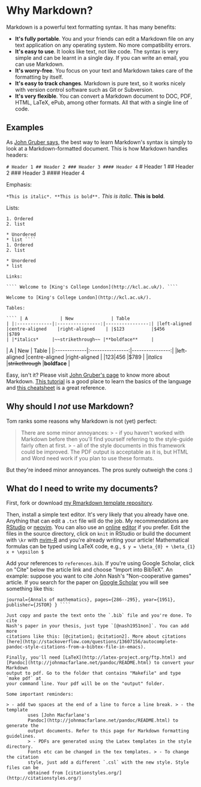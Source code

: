 # Why Markdown?

Markdown is a powerful text formatting syntax. It has many benefits:

* **It's fully portable**. You and your friends can edit a Markdown file on any
	text application on any operating system. No more compatibility errors.
* **It's easy to use**. It looks like text, not like code. The syntax is very
	simple and can be learnt in a single day. If you can write an email, you can
	use Markdown.
* **It's worry-free**. You focus on your text and Markdown takes care of the
	formatting by itself.
* **It's easy to track changes**. Markdown is pure text, so it works nicely
	with version control software such as Git or Subversion.
* **It's very flexible**. You can convert a Markdown document to DOC, PDF,
	HTML, LaTeX, ePub, among other formats. All that with a single line of code.

## Examples

As [John Gruber says](http://daringfireball.net/projects/markdown/), the best
way to learn Markdown's syntax is simply to look at a Markdown-formatted
document. This is how Markdown handles headers:

```` # Header 1 ## Header 2 ### Header 3 #### Header 4 ```` # Header 1 ##
Header 2 ### Header 3 #### Header 4

Emphasis:

```` *This is italic*. **This is bold**. ```` *This is italic*. **This is
bold**.

Lists:

````
1. Ordered
2. list

* Unordered
* list ````
1. Ordered
2. list

* Unordered
* list

Links:

```` Welcome to [King's College London](http://kcl.ac.uk/). ````

Welcome to [King's College London](http://kcl.ac.uk/).

Tables:

```` | A            | New              | Table
| |:-------------|:----------------:|----------------:| |left-aligned
|centre-aligned    |right-aligned    | |$123          |$456              |$789
| |*italics*     |~~strikethrough~~ |**boldface**     |

````

| A            | New              | Table
| |:-------------|:----------------:|----------------:| |left-aligned
|centre-aligned    |right-aligned    | |$123          |$456              |$789
| |*italics*     |~~strikethrough~~ |**boldface**     |

Easy, isn't it? Please visit [John Gruber's
page](http://daringfireball.net/projects/markdown/) to know more about
Markdown. [This tutorial](http://markdowntutorial.com/) is a good place to
learn the basics of the language and [this
cheatsheet](https://github.com/adam-p/markdown-here/wiki/Markdown-Cheatsheet)
is a great reference.

## Why should I *not* use Markdown?

Tom ranks some reasons why Markdown is not (yet) perfect:

> There are some minor annoyances: > - if you haven't worked with Markdown
before then you'll find yourself referring to the style-guide fairly often at
first. > - all of the style documents in this framework could be improved. The
PDF output is acceptable as it is, but HTML and Word need work if you plan to
use these formats.

But they're indeed minor annoyances. The pros surely outweigh the cons :)

## What do I need to write my documents?

First, fork or download [my Rmarkdown template
repository](https://github.com/danilofreire/rmarkdown-templates).

Then, install a simple text editor. It's very likely that you already have one.
Anything that can edit a `.txt` file will do the job. My recommendations are
[RStudio](http://rstudio.com) or [neovim](http://neovim.io). You can also use
an [online](https://stackedit.io/) [editor](http://dillinger.io/) if you
prefer. Edit the files in the source directory, click on `knit` in RStudio or
build the document with `\kr` with [nvim-R](https://github.com/jalvesaq/Nvim-R)
and you're already writing your article! Mathematical formulas can be typed
using LaTeX code, e.g., `$ y = \beta_{0} + \beta_{1} x + \epsilon $`

Add your references to `references.bib`. If you're using Google Scholar, click
on "Cite" below the article link and choose "Import into BibTeX". An example:
suppose you want to cite John Nash's "Non-cooperative games" article. If you
search for the paper on [Google
Scholar](http://scholar.google.co.uk/scholar?hl=en&q=john+nash+non-cooperative&btnG=&as_sdt=1%2C5&as_sdtp=)
you will see something like this:

```` @article{nash1951non, title={Non-cooperative games}, author={Nash, John},
journal={Annals of mathematics}, pages={286--295}, year={1951},
publisher={JSTOR} } ````

Just copy and paste the text onto the `.bib` file and you're done. To cite
Nash's paper in your thesis, just type `[@nash1951non]`. You can add more
citations like this: [@citation1; @citation2]. More about citations
[here](http://stackoverflow.com/questions/13607156/autocomplete-pandoc-style-citations-from-a-bibtex-file-in-emacs).

Finally, you'll need [LaTeX](http://latex-project.org/ftp.html) and
[Pandoc](http://johnmacfarlane.net/pandoc/README.html) to convert your Markdown
output to pdf. Go to the folder that contains "Makefile" and type `make pdf` at
your command line. Your pdf will be on the "output" folder.

Some important reminders:

> - add two spaces at the end of a line to force a line break. > - the template
		uses [John Macfarlane's
		Pandoc](http://johnmacfarlane.net/pandoc/README.html) to generate the
		output documents. Refer to this page for Markdown formatting guidelines.
		> - PDFs are generated using the Latex templates in the style directory.
		Fonts etc can be changed in the tex templates. > - To change the citation
		style, just add a different `.csl` with the new style. Style files can be
		obtained from [citationstyles.org/](http://citationstyles.org/)
